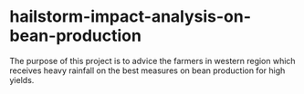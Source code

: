 # hailstorm-impact-analysis-on-bean-production
The purpose of this project is to advice the farmers in western region which receives heavy rainfall on the best measures on bean production for high yields.
